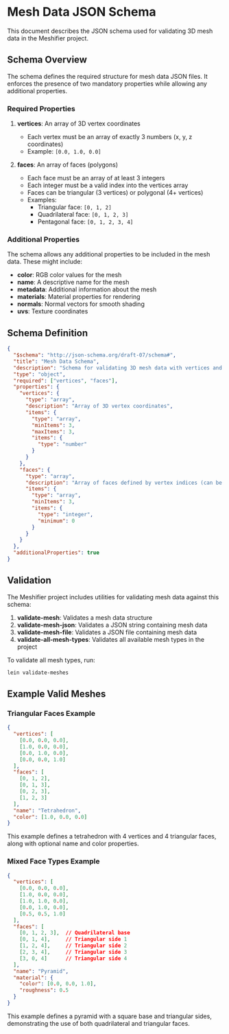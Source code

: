 # Mesh Data JSON Schema

This document describes the JSON schema used for validating 3D mesh data in the Meshifier project.

## Schema Overview

The schema defines the required structure for mesh data JSON files. It enforces the presence of two mandatory properties while allowing any additional properties.

### Required Properties

1. **vertices**: An array of 3D vertex coordinates
   - Each vertex must be an array of exactly 3 numbers (x, y, z coordinates)
   - Example: `[0.0, 1.0, 0.0]`

2. **faces**: An array of faces (polygons)
   - Each face must be an array of at least 3 integers
   - Each integer must be a valid index into the vertices array
   - Faces can be triangular (3 vertices) or polygonal (4+ vertices)
   - Examples: 
     - Triangular face: `[0, 1, 2]`
     - Quadrilateral face: `[0, 1, 2, 3]`
     - Pentagonal face: `[0, 1, 2, 3, 4]`

### Additional Properties

The schema allows any additional properties to be included in the mesh data. These might include:

- **color**: RGB color values for the mesh
- **name**: A descriptive name for the mesh
- **metadata**: Additional information about the mesh
- **materials**: Material properties for rendering
- **normals**: Normal vectors for smooth shading
- **uvs**: Texture coordinates

## Schema Definition

```json
{
  "$schema": "http://json-schema.org/draft-07/schema#",
  "title": "Mesh Data Schema",
  "description": "Schema for validating 3D mesh data with vertices and faces",
  "type": "object",
  "required": ["vertices", "faces"],
  "properties": {
    "vertices": {
      "type": "array",
      "description": "Array of 3D vertex coordinates",
      "items": {
        "type": "array",
        "minItems": 3,
        "maxItems": 3,
        "items": {
          "type": "number"
        }
      }
    },
    "faces": {
      "type": "array",
      "description": "Array of faces defined by vertex indices (can be triangular or polygonal)",
      "items": {
        "type": "array",
        "minItems": 3,
        "items": {
          "type": "integer",
          "minimum": 0
        }
      }
    }
  },
  "additionalProperties": true
}
```

## Validation

The Meshifier project includes utilities for validating mesh data against this schema:

1. **validate-mesh**: Validates a mesh data structure
2. **validate-mesh-json**: Validates a JSON string containing mesh data
3. **validate-mesh-file**: Validates a JSON file containing mesh data
4. **validate-all-mesh-types**: Validates all available mesh types in the project

To validate all mesh types, run:

```bash
lein validate-meshes
```

## Example Valid Meshes

### Triangular Faces Example

```json
{
  "vertices": [
    [0.0, 0.0, 0.0],
    [1.0, 0.0, 0.0],
    [0.0, 1.0, 0.0],
    [0.0, 0.0, 1.0]
  ],
  "faces": [
    [0, 1, 2],
    [0, 1, 3],
    [0, 2, 3],
    [1, 2, 3]
  ],
  "name": "Tetrahedron",
  "color": [1.0, 0.0, 0.0]
}
```

This example defines a tetrahedron with 4 vertices and 4 triangular faces, along with optional name and color properties.

### Mixed Face Types Example

```json
{
  "vertices": [
    [0.0, 0.0, 0.0],
    [1.0, 0.0, 0.0],
    [1.0, 1.0, 0.0],
    [0.0, 1.0, 0.0],
    [0.5, 0.5, 1.0]
  ],
  "faces": [
    [0, 1, 2, 3],  // Quadrilateral base
    [0, 1, 4],     // Triangular side 1
    [1, 2, 4],     // Triangular side 2
    [2, 3, 4],     // Triangular side 3
    [3, 0, 4]      // Triangular side 4
  ],
  "name": "Pyramid",
  "material": {
    "color": [0.0, 0.0, 1.0],
    "roughness": 0.5
  }
}
```

This example defines a pyramid with a square base and triangular sides, demonstrating the use of both quadrilateral and triangular faces.